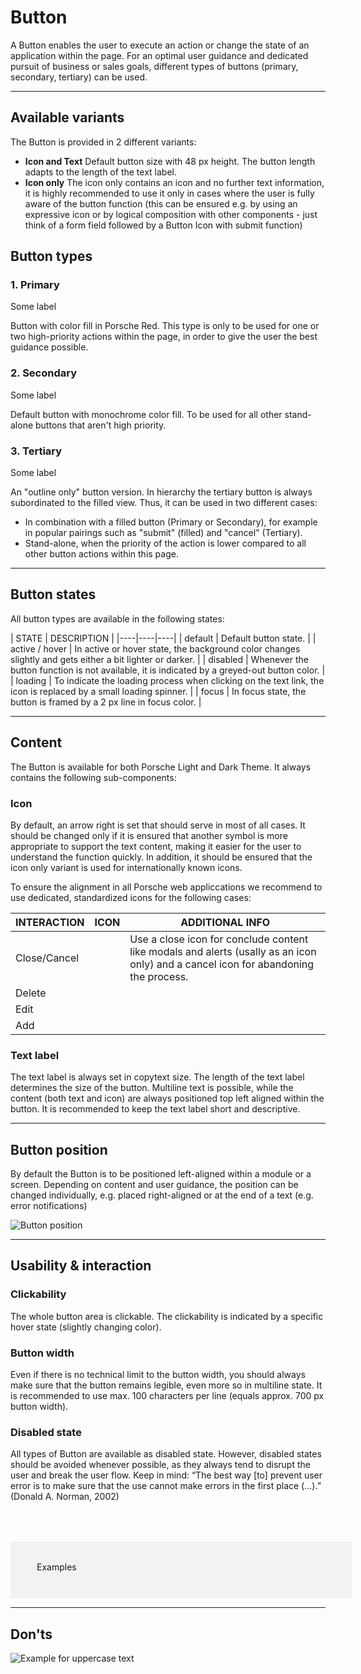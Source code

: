 # Button

A Button enables the user to execute an action or change the state of an application within the page. For an optimal user guidance and dedicated pursuit of business or sales goals, different types of buttons (primary, secondary, tertiary) can be used.

---

## Available variants

The Button is provided in 2 different variants:

- **Icon and Text** Default button size with 48 px height. The button length adapts to the length of the text label.
- **Icon only** The icon only contains an icon and no further text information, it is highly recommended to use it only in cases where the user is fully aware of the button function (this can be ensured e.g. by using an expressive icon or by logical composition with other components - just think of a form field followed by a Button Icon with submit function)

## Button types

### **1. P**rimary

<p-button variant="primary">Some label</p-button> 

Button with color fill in Porsche Red. This type is only to be used for one or two high-priority actions within the page, in order to give the user the best guidance possible.

### **2. S**econdary

<p-button>Some label</p-button>

Default button with monochrome color fill. To be used for all other stand-alone buttons that aren't high priority.

### **3. T**ertiary

<p-button variant="tertiary">Some label</p-button>

An "outline only" button version. In hierarchy the tertiary button is always subordinated to the filled view. Thus, it can be used in two different cases:

- In combination with a filled button (Primary or Secondary), for example in popular pairings such as "submit" (filled) and "cancel" (Tertiary).
- Stand-alone, when the priority of the action is lower compared to all other button actions within this page.

---

## Button states

All button types are available in the following states:

| STATE | DESCRIPTION |
|----|----|----|
| default | Default button state. |
| active / hover | In active or hover state, the background color changes slightly and gets either a bit lighter or darker. |
| disabled | Whenever the button function is not available, it is indicated by a greyed-out button color. |
| loading | To indicate the loading process when clicking on the text link, the icon is replaced by a small loading spinner. |
| focus | In focus state, the button is framed by a 2 px line in focus color. |

---

## Content

The Button is available for both Porsche Light and Dark Theme. It always contains the following sub-components:

### **Icon**
By default, an arrow right is set that should serve in most of all cases. It should be changed only if it is ensured that another symbol is more appropriate to support the text content, making it easier for the user to understand the function quickly. In addition, it should be ensured that the icon only variant is used for internationally known icons.

To ensure the alignment in all Porsche web appliccations we recommend to use dedicated, standardized icons for the following cases:

| INTERACTION | ICON | ADDITIONAL INFO | 
|----|----|----|
| Close/Cancel | <p-icon name="close" aria-label="Close icon"></p-icon> | Use a close icon for conclude content like modals and alerts (usally as an icon only) and a cancel icon for abandoning the process. | 
| Delete | <p-icon name="delete" aria-label="Delete icon"></p-icon> |  |
| Edit | <p-icon name="edit" aria-label="Edit icon"></p-icon> |  |
| Add | <p-icon name="plus" aria-label="Plusicon"></p-icon> |  |

### **Text label**
The text label is always set in copytext size. The length of the text label determines the size of the button. Multiline text is possible, while the content (both text and icon) are always positioned top left aligned within the button. It is recommended to keep the text label short and descriptive.

---

## Button position

By default the Button is to be positioned left-aligned within a module or a screen. Depending on content and user guidance, the position can be changed individually, e.g. placed right-aligned or at the end of a text (e.g. error notifications)

![Button position](./assets/button-position.png)

---

## Usability & interaction

### Clickability

The whole button area is clickable. The clickability is indicated by a specific hover state (slightly changing color).

### Button width

Even if there is no technical limit to the button width, you should always make sure that the button remains legible, even more so in multiline state. It is recommended to use max. 100 characters per line (equals approx. 700 px button width).

### Disabled state

All types of Button are available as disabled state. However, disabled states should be avoided whenever possible, as they always tend to disrupt the user and break the user flow. Keep in mind: “The best way [to] prevent user error is to make sure that the use cannot make errors in the first place (…).” (Donald A. Norman, 2002)

<div style="background:#F2F2F2; width:100%; margin-top: 64px; padding-top: 32px; padding-left: 42px; padding-bottom: 42px;">
    <p-headline variant="headline-3" tag="h3" style="margin-bottom: 24px;">Examples</p-headline>
    <img src="./assets/button-examples.png" alt=""/>
</div>

---

## Don'ts
  
![Example for uppercase text](./assets/button-don't.png)